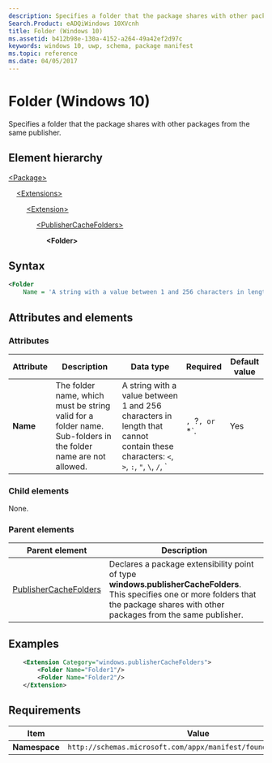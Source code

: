 ```yaml
---
description: Specifies a folder that the package shares with other packages from the same publisher.
Search.Product: eADQiWindows 10XVcnh
title: Folder (Windows 10)
ms.assetid: b412b98e-130a-4152-a264-49a42ef2d97c
keywords: windows 10, uwp, schema, package manifest
ms.topic: reference
ms.date: 04/05/2017
---
```


# Folder (Windows 10)

Specifies a folder that the package shares with other packages from the same publisher.

## Element hierarchy

[\<Package\>](element-package.md)

&nbsp;&nbsp;&nbsp;&nbsp;[\<Extensions\>](element-extensions.md)

&nbsp;&nbsp;&nbsp;&nbsp; &nbsp;&nbsp;&nbsp;&nbsp;[\<Extension\>](element-extension.md)

&nbsp;&nbsp;&nbsp;&nbsp; &nbsp;&nbsp;&nbsp;&nbsp; &nbsp;&nbsp;&nbsp;&nbsp;[\<PublisherCacheFolders\>](element-publishercachefolders.md)

&nbsp;&nbsp;&nbsp;&nbsp; &nbsp;&nbsp;&nbsp;&nbsp; &nbsp;&nbsp;&nbsp;&nbsp; &nbsp;&nbsp;&nbsp;&nbsp;**\<Folder\>**

## Syntax

```xml
<Folder
    Name = 'A string with a value between 1 and 256 characters in length that cannot contain these characters: <, >, :, ", \, /, |, ?, or *.' />
```

## Attributes and elements

### Attributes

| Attribute | Description | Data type | Required | Default value |
|-|-|-|-|-|
| **Name** | The folder name, which must be string valid for a folder name. Sub-folders in the folder name are not allowed. | A string with a value between 1 and 256 characters in length that cannot contain these characters: `<`, `>`, `:`, `"`, `\`, `/`, `|`, `?`, or `*`. | Yes |  |

### Child elements

None.

### Parent elements

| Parent element | Description |
|-|-|
| [PublisherCacheFolders](element-publishercachefolders.md) | Declares a package extensibility point of type **windows.publisherCacheFolders**. This specifies one or more folders that the package shares with other packages from the same publisher. |

## Examples

```xml
    <Extension Category="windows.publisherCacheFolders">
        <Folder Name="Folder1"/>
        <Folder Name="Folder2"/>
    </Extension>
```

## Requirements

| Item  | Value  |
|--|--|
| **Namespace** | `http://schemas.microsoft.com/appx/manifest/foundation/windows10` |
